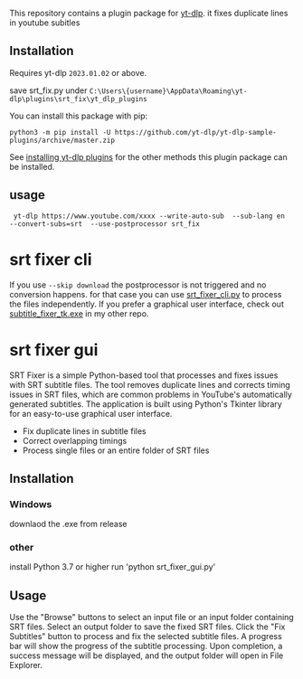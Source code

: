 This repository contains a  plugin package for [yt-dlp](https://github.com/yt-dlp/yt-dlp#readme). 
it fixes duplicate lines in youtube subitles



## Installation

Requires yt-dlp `2023.01.02` or above.

save srt_fix.py under
`C:\Users\{username}\AppData\Roaming\yt-dlp\plugins\srt_fix\yt_dlp_plugins`


You can install this package with pip:
```
python3 -m pip install -U https://github.com/yt-dlp/yt-dlp-sample-plugins/archive/master.zip
```

See [installing yt-dlp plugins](https://github.com/yt-dlp/yt-dlp#installing-plugins) for the other methods this plugin package can be installed.


## usage 

` yt-dlp https://www.youtube.com/xxxx --write-auto-sub  --sub-lang en  --convert-subs=srt  --use-postprocessor srt_fix`

# srt fixer cli
If you use `--skip download` the postprocessor is not triggered and no conversion happens. for that case you can use
[srt_fixer_cli.py](srt_fixer_cli.py) to process the files independently.
If you prefer a graphical user interface, check out 
[subtitle_fixer_tk.exe](https://github.com/bindestriche/youtubesubsearcher) in my other repo. 

# srt fixer gui

SRT Fixer is a simple Python-based tool that processes and fixes issues with SRT subtitle files. The tool removes duplicate lines and corrects timing issues in SRT files, which are common problems in YouTube's automatically generated subtitles. The application is built using Python's Tkinter library for an easy-to-use graphical user interface.


* Fix duplicate lines in subtitle files
* Correct overlapping timings
* Process single files or an entire folder of SRT files


## Installation

### Windows
 downlaod the .exe from release

### other

install  Python 3.7 or higher
run
'python srt_fixer_gui.py'

## Usage

Use the "Browse" buttons to select an input file or an input folder containing SRT files.
Select an output folder to save the fixed SRT files.
Click the "Fix Subtitles" button to process and fix the selected subtitle files.
A progress bar will show the progress of the subtitle processing.
Upon completion, a success message will be displayed, and the output folder will open in File Explorer.



